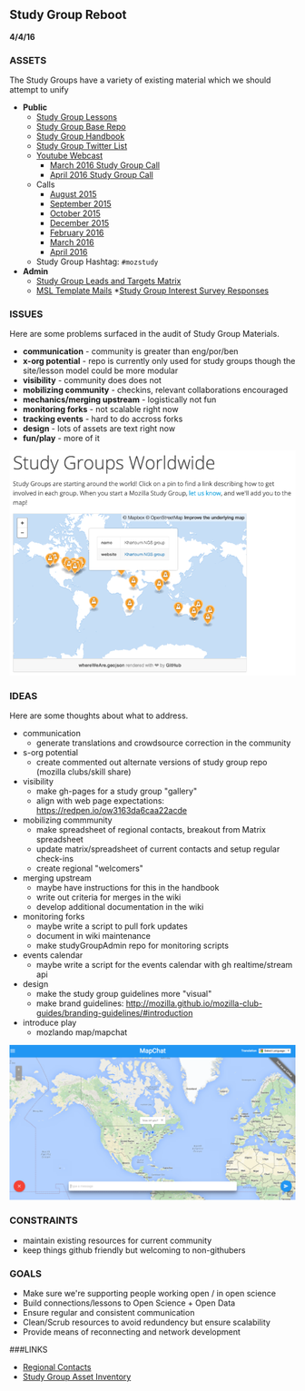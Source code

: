 ## Study Group Reboot

**4/4/16**

### ASSETS

The Study Groups have a variety of existing material which we should attempt to unify

* **Public**
	* [Study Group Lessons](https://github.com/mozillascience/studyGroupLessons)
	* [Study Group Base Repo](https://github.com/mozillascience/studyGroup/)
	* [Study Group Handbook](http://mozillascience.github.io/studyGroupHandbook)
	* [Study Group Twitter List]()
	* [Youtube Webcast](https://www.youtube.com/watch?v=lZ7RRNQkIo8)
		* [March 2016 Study Group Call](https://youtu.be/2EbhNwPrRy0?t=23m)
		* [April 2016 Study Group Call](http://youtu.be/W5qvR_qBPZ4)
	* Calls
		* [August 2015](https://old.etherpad-mozilla.org/sciencelab-studygroup-leaders-150817)
		* [September 2015](https://old.etherpad-mozilla.org/sciencelab-studygroup-leaders-150925)
		* [October 2015](https://etherpad.wikimedia.org/p/studygroup-leaders-october)
		* [December 2015](https://public.etherpad-mozilla.org/p/mozilla-studygroup-leads-december-2015)
		* [February 2016](https://public.etherpad-mozilla.org/p/mozilla-studygroup-leads-february-2016)
		* [March 2016](https://public.etherpad-mozilla.org/p/mozilla-studygroup-leads-march-2016)
		* [April 2016](https://public.etherpad-mozilla.org/p/mozilla-studygroup-leads-april-2016)
	* Study Group Hashtag: `#mozstudy`
* **Admin**
	* [Study Group Leads and Targets Matrix](https://docs.google.com/spreadsheets/d/1BzyS1UJvAj68HQx6xCinQTikCnKaI-T9nXx_LC714yA/edit#gid=0)
	* [MSL Template Mails](https://docs.google.com/document/d/19P_G3sJVoVv58YviHUlylMR3im18CJ0XblhXVRzjyW0/edit)
	*[Study Group Interest Survey Responses](https://docs.google.com/spreadsheets/u/1/d/1fPKqnY8OtH2tMk028dbnwvwntt1SlNQhf_pgMO3kW9s/edit#gid=1099487764&vpid=A2)

### ISSUES

Here are some problems surfaced in the audit of Study Group Materials.

* **communication** - community is greater than eng/por/ben
* **x-org potential** - repo is currently only used for study groups though the site/lesson model could be more modular
* **visibility** - community does does not
* **mobilizing community** - checkins, relevant collaborations encouraged
* **mechanics/merging upstream** - logistically not fun
* **monitoring forks** - not scalable right now
* **tracking events** - hard to do accross forks
* **design** - lots of assets are text right now
* **fun/play** - more of it

![worldwide](https://raw.githubusercontent.com/auremoser/mozsci/master/img/ww.png)

### IDEAS

Here are some thoughts about what to address.

  * communication 
  	- generate translations and crowdsource correction in the community
  * s-org potential 
  	- create commented out alternate versions of study group repo (mozilla clubs/skill share)
  * visibility 
  	- make gh-pages for a study group "gallery"
  	- align with web page expectations: https://redpen.io/ow3163da6caa22acde
  * mobilizing commmunity
  	- make spreadsheet of regional contacts, breakout from Matrix spreadsheet
  	- update matrix/spreadsheet of current contacts and setup regular check-ins
  	- create regional "welcomers"
  * merging upstream 
  	- maybe have instructions for this in the handbook
  	- write out criteria for merges in the wiki
  	- develop additional documentation in the wiki
  * monitoring forks 
  	- maybe write a script to pull fork updates
  	- document in wiki maintenance
  	- make studyGroupAdmin repo for monitoring scripts
  * events calendar 
  	- maybe write a script for the events calendar with gh realtime/stream api
  * design
  	- make the study group guidelines more "visual"
  	- make brand guidelines: http://mozilla.github.io/mozilla-club-guides/branding-guidelines/#introduction
  * introduce play
  	- mozlando map/mapchat

![mapchat](https://raw.githubusercontent.com/auremoser/mozsci/master/img/mapchat.png)

### CONSTRAINTS
* maintain existing resources for current community
* keep things github friendly but welcoming to non-githubers

### GOALS

* Make sure we're supporting people working open / in open science
* Build connections/lessons to Open Science + Open Data
* Ensure regular and consistent communication
* Clean/Scrub resources to avoid redundency but ensure scalability
* Provide means of reconnecting and network development 

###LINKS
* [Regional Contacts](https://docs.google.com/spreadsheets/d/1hJsenXpY_IIera9iAABs0-LFJxYuGlsdCzcnfBV41yM/edit?usp=sharing)
* [Study Group Asset Inventory](https://docs.google.com/spreadsheets/d/1aQhmnDO4zYt24sD8ItYeesbAn2TUiHzKyllSkzs4VN0/edit#gid=0)


